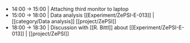 - 14:00 -> 15:00 | Attaching third monitor to laptop
- 15:00 -> 18:00 | Data analysis [[Experiment/ZePSI-E-013]] | [[category/Data analysis]] [[project/ZePSI]]
- 18:00 -> 18:30 | Discussion with [[R. Bittl]] about [[Experiment/ZePSI-E-013]] | [[project/ZePSI]]